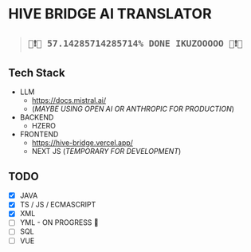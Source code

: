 # HIVE BRIDGE AI TRANSLATOR

> ## **`📢❗🚨 57.14285714285714% DONE IKUZOOOOO 📢❗🚨`** 



## Tech Stack

- LLM
  - https://docs.mistral.ai/ 
  - (*MAYBE USING OPEN AI OR ANTHROPIC FOR PRODUCTION*)
- BACKEND 
  - HZERO
- FRONTEND
  - https://hive-bridge.vercel.app/
  - NEXT JS (*TEMPORARY FOR DEVELOPMENT*)



## TODO

- [x] JAVA
- [x] TS / JS / ECMASCRIPT
- [x] XML
- [ ] YML - ON PROGRESS 🚨
- [ ] SQL
- [ ] VUE
